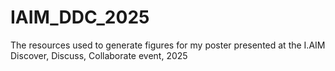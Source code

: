 # IAIM_DDC_2025
The resources used to generate figures for my poster presented at the I.AIM Discover, Discuss, Collaborate event, 2025
